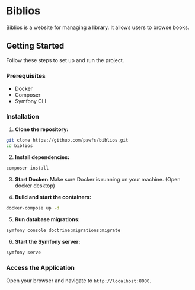 # Biblios

Biblios is a website for managing a library. It allows users to browse books.

## Getting Started

Follow these steps to set up and run the project.

### Prerequisites

- Docker
- Composer
- Symfony CLI

### Installation

1. **Clone the repository:**
  ```sh
  git clone https://github.com/pawfs/biblios.git
  cd biblios
  ```

2. **Install dependencies:**
  ```sh
  composer install
  ```

3. **Start Docker:**
  Make sure Docker is running on your machine. (Open docker desktop)

4. **Build and start the containers:**
  ```sh
  docker-compose up -d
  ```

5. **Run database migrations:**
  ```sh
  symfony console doctrine:migrations:migrate
  ```

6. **Start the Symfony server:**
  ```sh
  symfony serve
  ```

### Access the Application

Open your browser and navigate to `http://localhost:8000`.

